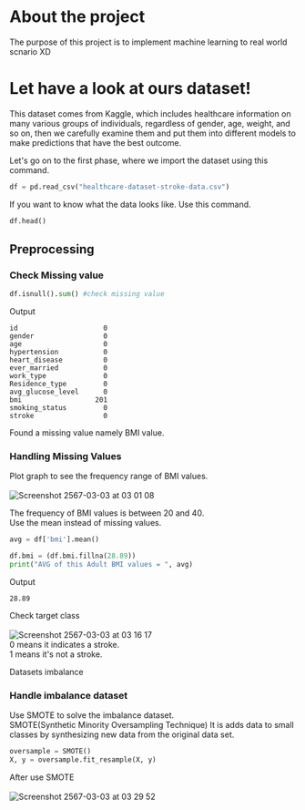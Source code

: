 # About the project
The purpose of this project is to implement machine learning to real world scnario XD

# Let have a look at ours dataset!
This dataset comes from Kaggle, which includes healthcare information on many various groups of individuals, regardless of gender, age, weight, and so on, then we carefully examine them and put them into different models to make predictions that have the best outcome.

Let's go on to the first phase, where we import the dataset using this command.

```python
df = pd.read_csv("healthcare-dataset-stroke-data.csv")
```
If you want to know what the data looks like. Use this command.
```python
df.head()
```

## Preprocessing<br>
### Check Missing value
```python
df.isnull().sum() #check missing value
```
Output
```
id                     0
gender                 0
age                    0
hypertension           0
heart_disease          0
ever_married           0
work_type              0
Residence_type         0
avg_glucose_level      0
bmi                  201
smoking_status         0
stroke                 0
```
Found a missing value namely BMI value.
### Handling Missing Values
Plot graph to see the frequency range of BMI values.<br><br>
![Screenshot 2567-03-03 at 03 01 08](https://github.com/Tanachock/Stroke-Prediction/assets/160312026/8cc04d35-3231-4119-947c-46c154e6be3b)<br>

The frequency of BMI values ​​is between 20 and 40.<br>
Use the mean instead of missing values.<br>
```python
avg = df['bmi'].mean()

df.bmi = (df.bmi.fillna(28.89))
print("AVG of this Adult BMI values = ", avg)
```
Output
```
28.89
```
Check target class<br><br>
![Screenshot 2567-03-03 at 03 16 17](https://github.com/Tanachock/Stroke-Prediction/assets/160312026/03ada2af-d5ab-4378-b99e-adf82d90dd18)<br>
0 means it indicates a stroke.<br>
1 means it's not a stroke.<br>

Datasets imbalance<br>
### Handle imbalance dataset
Use SMOTE to solve the imbalance dataset.<br>
SMOTE(Synthetic Minority Oversampling Technique) It is adds data to small classes by synthesizing new data from the original data set.
```python
oversample = SMOTE()
X, y = oversample.fit_resample(X, y)
```
After use SMOTE<br><br>
![Screenshot 2567-03-03 at 03 29 52](https://github.com/Tanachock/Stroke-Prediction/assets/160312026/898f41d3-59a2-43e2-9ef7-644d5deeaad2)<br>


